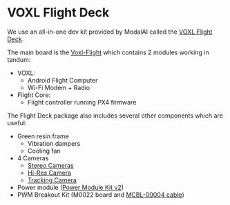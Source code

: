 # VOXL Flight Deck

We use an all-in-one dev kit provided by ModalAI called the [VOXL Flight Deck](https://docs.modalai.com/flight-deck/).

The main board is the [Voxl-Flight](https://docs.modalai.com/voxl-flight/) which contains 2 modules working in tandum:
* VOXL:
	* Android Flight Computer
	* Wi-Fi Modem + Radio
* Flight Core:
	* Flight controller running PX4 firmware

The Flight Deck package also includes several other components which are useful:
* Green resin frame
	* Vibration dampers
	* Cooling fan
* 4 Cameras
	* [Stereo Cameras](https://docs.modalai.com/M0015/)
	* [Hi-Res Camera](https://docs.modalai.com/M0025/)
	* [Tracking Camera](https://docs.modalai.com/M0014/)
* Power module ([Power Module Kit v2](https://docs.modalai.com/power-module-v2-datasheet/))
* PWM Breakout Kit (M0022 board and [MCBL-00004 cable](https://docs.modalai.com/cable-datasheets/#mcbl-00004))